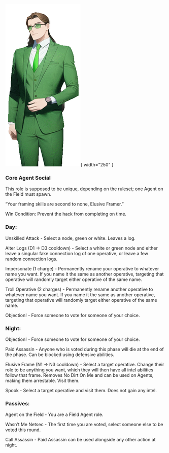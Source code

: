 ![elusiveframer.png](Images/elusiveframer.png){ width="250" }

### **Core Agent Social**

This role is supposed to be unique, depending on the ruleset; one Agent on the Field must spawn.

“Your framing skills are second to none, Elusive Framer.”

Win Condition: Prevent the hack from completing on time.

### **Day:**

Unskilled Attack - Select a node, green or white. Leaves a log.

Alter Logs (D1 -> D3 cooldown) - Select a white or green node and either leave a singular fake connection log of one operative, or leave a few random connection logs.

Impersonate (1 charge) - Permanently rename your operative to whatever name you want. If you name it the same as another operative, targeting that operative will randomly target either operative of the same name.

Troll Operative (2 charges) - Permanently rename another operative to whatever name you want. If you name it the same as another operative, targeting that operative will randomly target either operative of the same name.

Objection! - Force someone to vote for someone of your choice.

### **Night:**

Objection! - Force someone to vote for someone of your choice.

Paid Assassin - Anyone who is voted during this phase will die at the end of the phase. Can be blocked using defensive abilities.

Elusive Frame (N1 -> N3 cooldown) - Select a target operative. Change their role to be anything you want, which they will then have all intel abilities follow that frame. Removes No Dirt On Me and can be used on Agents, making them arrestable. Visit them.

Spook - Select a target operative and visit them. Does not gain any intel.

### **Passives:**

Agent on the Field - You are a Field Agent role.

Wasn’t Me Netsec - The first time you are voted, select someone else to be voted this round.

Call Assassin - Paid Assassin can be used alongside any other action at night.